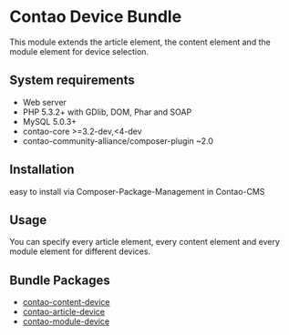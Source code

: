 Contao Device Bundle
====================

This module extends the article element, the content element and the module element for device selection.


System requirements
-------------------

 * Web server
 * PHP 5.3.2+ with GDlib, DOM, Phar and SOAP
 * MySQL 5.0.3+
 * contao-core >=3.2-dev,<4-dev
 * contao-community-alliance/composer-plugin ~2.0

Installation
------------

easy to install via Composer-Package-Management in Contao-CMS


Usage
-----

You can specify every article element, every content element and every module element for different devices.

Bundle Packages
---------------

 * [contao-content-device][0]
 * [contao-article-device][1]
 * [contao-module-device][2]
 
 




[0]: https://github.com/ContaoBlackforest/contao-content-device
[1]: https://github.com/ContaoBlackforest/contao-article-device
[2]: https://github.com/ContaoBlackforest/contao-module-device
